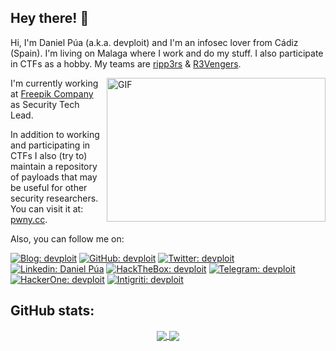 ## Hey there! 🦊

Hi, I'm Daniel Púa (a.k.a. devploit) and I'm an infosec lover from Cádiz (Spain). I'm living on Malaga where I work and do my stuff. I also participate in CTFs as a hobby. My teams are [ripp3rs](https://ctftime.org/team/50984) & [R3Vengers](https://ctftime.org/team/175470).

<img align="right" alt="GIF" src="https://developers.giphy.com/branch/master/static/api-c99e353f761d318322c853c03ebcf21b.gif" width="350" height="230" />

I'm currently working at [Freepik Company](https://www.freepikcompany.com/) as Security Tech Lead.

In addition to working and participating in CTFs I also (try to) maintain a repository of payloads that may be useful for other security researchers. You can visit it at: [pwny.cc](https://www.pwny.cc).

Also, you can follow me on:

[![Blog: devploit](https://img.shields.io/badge/-Blog-red?style=flat-square&logo=Blogger&logoColor=white&link=https://blog.0xdev.eu/)](https://blog.0xdev.eu/)
[![GitHub: devploit](https://img.shields.io/badge/-GitHub-black?style=flat-square&logo=GitHub&logoColor=white&link=https://github.com/devploit)](https://github.com/devploit)
[![Twitter: devploit](https://img.shields.io/badge/-Twitter-blue?style=flat-square&logo=Twitter&logoColor=white&link=https://twitter.com/devploit/)](https://twitter.com/devploit/)
[![Linkedin: Daniel Púa](https://img.shields.io/badge/-LinkedIn-blue?style=flat-square&logo=Linkedin&logoColor=white&link=https://www.linkedin.com/in/daniel-pua/)](https://www.linkedin.com/in/daniel-pua/)
[![HackTheBox: devploit](https://img.shields.io/badge/-HackTheBox-green?style=flat-square&logo=HackTheBox&logoColor=white&link=https://app.hackthebox.eu/profile/1912)](https://app.hackthebox.eu/profile/1912)
[![Telegram: devploit](https://img.shields.io/badge/-Telegram-blue?style=flat-square&logo=Telegram&logoColor=white&link=https://t.me/devploit)](https://t.me/devploit)
[![HackerOne: devploit](https://img.shields.io/badge/-HackerOne-black?style=flat-square&logo=HackerOne&logoColor=white&link=https://hackerone.com/devploit)](https://hackerone.com/devploit)
[![Intigriti: devploit](https://img.shields.io/badge/-Intigriti-darkblue?style=flat-square&logo=Intigriti&logoColor=white&link=https://app.intigriti.com/company/profile/devploit)](https://app.intigriti.com/company/profile/devploit)

## GitHub stats:

<p align="center">
<a href="https://github.com/devploit/devploit">
  <img align="center" src="https://github-readme-stats.vercel.app/api/top-langs?username=devploit&show_icons=true&hide_border=false&theme=tokyonight&count_private=true&include_all_commits=true&langs_count=3" />
</a>

<a href="https://github.com/devploit/devploit">
  <img align="center" src="https://github-readme-stats.vercel.app/api?username=devploit&show_icons=true&hide_border=false&theme=tokyonight&count_private=true&include_all_commits=true" />
</a>
</p>
